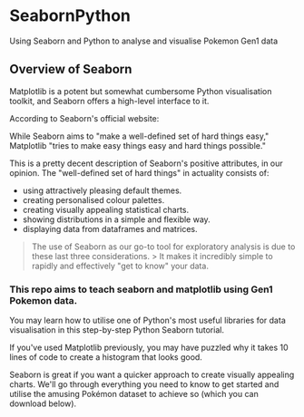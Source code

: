 # SeabornPython
 Using Seaborn and Python to analyse and visualise Pokemon Gen1 data

## Overview of Seaborn
Matplotlib is a potent but somewhat cumbersome Python visualisation toolkit, and Seaborn offers a high-level interface to it.

According to Seaborn's official website:

While Seaborn aims to "make a well-defined set of hard things easy," Matplotlib "tries to make easy things easy and hard things possible."

This is a pretty decent description of Seaborn's positive attributes, in our opinion. The "well-defined set of hard things" in actuality consists of:

<ul>
<li>using attractively pleasing default themes.</li>
<li>creating personalised colour palettes.</li>
<li>creating visually appealing statistical charts.</li>
<li>showing distributions in a simple and flexible way.</li>
<li>displaying data from dataframes and matrices.</li>
</ul>

> The use of Seaborn as our go-to tool for exploratory analysis is due to these last three considerations. > It makes it incredibly simple to rapidly and effectively "get to know" your data.

### This repo aims to teach seaborn and matplotlib using Gen1 Pokemon data.

You may learn how to utilise one of Python's most useful libraries for data visualisation in this step-by-step Python Seaborn tutorial.

If you've used Matplotlib previously, you may have puzzled why it takes 10 lines of code to create a histogram that looks good.

Seaborn is great if you want a quicker approach to create visually appealing charts. We'll go through everything you need to know to get started and utilise the amusing Pokémon dataset to achieve so (which you can download below).
